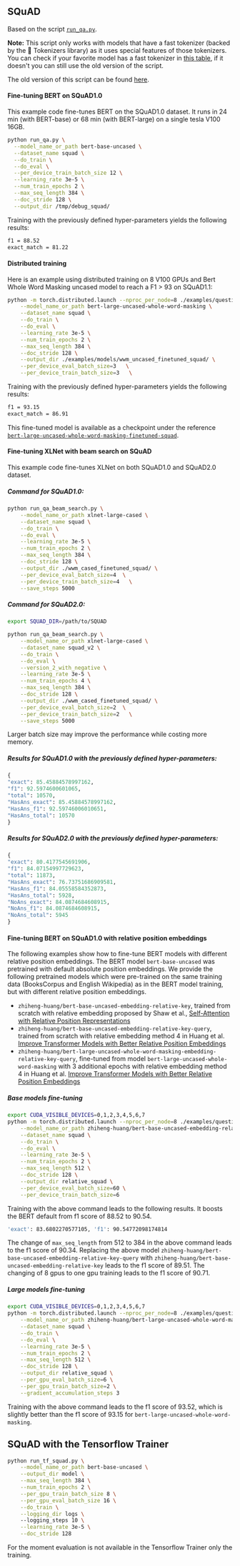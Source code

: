 <!---
Copyright 2020 The HuggingFace Team. All rights reserved.

Licensed under the Apache License, Version 2.0 (the "License");
you may not use this file except in compliance with the License.
You may obtain a copy of the License at

    http://www.apache.org/licenses/LICENSE-2.0

Unless required by applicable law or agreed to in writing, software
distributed under the License is distributed on an "AS IS" BASIS,
WITHOUT WARRANTIES OR CONDITIONS OF ANY KIND, either express or implied.
See the License for the specific language governing permissions and
limitations under the License.
-->

## SQuAD

Based on the script [`run_qa.py`](https://github.com/huggingface/transformers/blob/master/examples/question-answering/run_qa.py).

**Note:** This script only works with models that have a fast tokenizer (backed by the 🤗 Tokenizers library) as it
uses special features of those tokenizers. You can check if your favorite model has a fast tokenizer in
[this table](https://huggingface.co/transformers/index.html#bigtable), if it doesn't you can still use the old version
of the script.

The old version of this script can be found [here](https://github.com/huggingface/transformers/blob/master/examples/contrib/legacy/question-answering/run_squad.py).

#### Fine-tuning BERT on SQuAD1.0

This example code fine-tunes BERT on the SQuAD1.0 dataset. It runs in 24 min (with BERT-base) or 68 min (with BERT-large)
on a single tesla V100 16GB.

```bash
python run_qa.py \
  --model_name_or_path bert-base-uncased \
  --dataset_name squad \
  --do_train \
  --do_eval \
  --per_device_train_batch_size 12 \
  --learning_rate 3e-5 \
  --num_train_epochs 2 \
  --max_seq_length 384 \
  --doc_stride 128 \
  --output_dir /tmp/debug_squad/
```

Training with the previously defined hyper-parameters yields the following results:

```bash
f1 = 88.52
exact_match = 81.22
```

#### Distributed training


Here is an example using distributed training on 8 V100 GPUs and Bert Whole Word Masking uncased model to reach a F1 > 93 on SQuAD1.1:

```bash
python -m torch.distributed.launch --nproc_per_node=8 ./examples/question-answering/run_squad.py \
    --model_name_or_path bert-large-uncased-whole-word-masking \
    --dataset_name squad \
    --do_train \
    --do_eval \
    --learning_rate 3e-5 \
    --num_train_epochs 2 \
    --max_seq_length 384 \
    --doc_stride 128 \
    --output_dir ./examples/models/wwm_uncased_finetuned_squad/ \
    --per_device_eval_batch_size=3   \
    --per_device_train_batch_size=3   \
```

Training with the previously defined hyper-parameters yields the following results:

```bash
f1 = 93.15
exact_match = 86.91
```

This fine-tuned model is available as a checkpoint under the reference
[`bert-large-uncased-whole-word-masking-finetuned-squad`](https://huggingface.co/bert-large-uncased-whole-word-masking-finetuned-squad).

#### Fine-tuning XLNet with beam search on SQuAD

This example code fine-tunes XLNet on both SQuAD1.0 and SQuAD2.0 dataset.

##### Command for SQuAD1.0:

```bash
python run_qa_beam_search.py \
    --model_name_or_path xlnet-large-cased \
    --dataset_name squad \
    --do_train \
    --do_eval \
    --learning_rate 3e-5 \
    --num_train_epochs 2 \
    --max_seq_length 384 \
    --doc_stride 128 \
    --output_dir ./wwm_cased_finetuned_squad/ \
    --per_device_eval_batch_size=4  \
    --per_device_train_batch_size=4   \
    --save_steps 5000
```

##### Command for SQuAD2.0:

```bash
export SQUAD_DIR=/path/to/SQUAD

python run_qa_beam_search.py \
    --model_name_or_path xlnet-large-cased \
    --dataset_name squad_v2 \
    --do_train \
    --do_eval \
    --version_2_with_negative \
    --learning_rate 3e-5 \
    --num_train_epochs 4 \
    --max_seq_length 384 \
    --doc_stride 128 \
    --output_dir ./wwm_cased_finetuned_squad/ \
    --per_device_eval_batch_size=2  \
    --per_device_train_batch_size=2   \
    --save_steps 5000
```

Larger batch size may improve the performance while costing more memory.

##### Results for SQuAD1.0 with the previously defined hyper-parameters:

```python
{
"exact": 85.45884578997162,
"f1": 92.5974600601065,
"total": 10570,
"HasAns_exact": 85.45884578997162,
"HasAns_f1": 92.59746006010651,
"HasAns_total": 10570
}
```

##### Results for SQuAD2.0 with the previously defined hyper-parameters:

```python
{
"exact": 80.4177545691906,
"f1": 84.07154997729623,
"total": 11873,
"HasAns_exact": 76.73751686909581,
"HasAns_f1": 84.05558584352873,
"HasAns_total": 5928,
"NoAns_exact": 84.0874684608915,
"NoAns_f1": 84.0874684608915,
"NoAns_total": 5945
}
```

#### Fine-tuning BERT on SQuAD1.0 with relative position embeddings

The following examples show how to fine-tune BERT models with different relative position embeddings. The BERT model 
`bert-base-uncased` was pretrained with default absolute position embeddings. We provide the following pretrained 
models which were pre-trained on the same training data (BooksCorpus and English Wikipedia) as in the BERT model 
training, but with different relative position embeddings. 

* `zhiheng-huang/bert-base-uncased-embedding-relative-key`, trained from scratch with relative embedding proposed by 
Shaw et al., [Self-Attention with Relative Position Representations](https://arxiv.org/abs/1803.02155)
* `zhiheng-huang/bert-base-uncased-embedding-relative-key-query`, trained from scratch with relative embedding method 4 
in Huang et al. [Improve Transformer Models with Better Relative Position Embeddings](https://arxiv.org/abs/2009.13658)
* `zhiheng-huang/bert-large-uncased-whole-word-masking-embedding-relative-key-query`, fine-tuned from model 
`bert-large-uncased-whole-word-masking` with 3 additional epochs with relative embedding method 4 in Huang et al. 
[Improve Transformer Models with Better Relative Position Embeddings](https://arxiv.org/abs/2009.13658)


##### Base models fine-tuning

```bash
export CUDA_VISIBLE_DEVICES=0,1,2,3,4,5,6,7
python -m torch.distributed.launch --nproc_per_node=8 ./examples/question-answering/run_squad.py \
    --model_name_or_path zhiheng-huang/bert-base-uncased-embedding-relative-key-query \
    --dataset_name squad \
    --do_train \
    --do_eval \
    --learning_rate 3e-5 \
    --num_train_epochs 2 \
    --max_seq_length 512 \
    --doc_stride 128 \
    --output_dir relative_squad \
    --per_device_eval_batch_size=60 \
    --per_device_train_batch_size=6
```
Training with the above command leads to the following results. It boosts the BERT default from f1 score of 88.52 to 90.54.

```bash
'exact': 83.6802270577105, 'f1': 90.54772098174814
```

The change of `max_seq_length` from 512 to 384 in the above command leads to the f1 score of 90.34. Replacing the above 
model `zhiheng-huang/bert-base-uncased-embedding-relative-key-query` with 
`zhiheng-huang/bert-base-uncased-embedding-relative-key` leads to the f1 score of 89.51. The changing of 8 gpus to one 
gpu training leads to the f1 score of 90.71.

##### Large models fine-tuning

```bash
export CUDA_VISIBLE_DEVICES=0,1,2,3,4,5,6,7
python -m torch.distributed.launch --nproc_per_node=8 ./examples/question-answering/run_squad.py \
    --model_name_or_path zhiheng-huang/bert-large-uncased-whole-word-masking-embedding-relative-key-query \
    --dataset_name squad \
    --do_train \
    --do_eval \
    --learning_rate 3e-5 \
    --num_train_epochs 2 \
    --max_seq_length 512 \
    --doc_stride 128 \
    --output_dir relative_squad \
    --per_gpu_eval_batch_size=6 \
    --per_gpu_train_batch_size=2 \
    --gradient_accumulation_steps 3
```
Training with the above command leads to the f1 score of 93.52, which is slightly better than the f1 score of 93.15 for 
`bert-large-uncased-whole-word-masking`.

## SQuAD with the Tensorflow Trainer

```bash
python run_tf_squad.py \
    --model_name_or_path bert-base-uncased \
    --output_dir model \
    --max_seq_length 384 \
    --num_train_epochs 2 \
    --per_gpu_train_batch_size 8 \
    --per_gpu_eval_batch_size 16 \
    --do_train \
    --logging_dir logs \    
    --logging_steps 10 \
    --learning_rate 3e-5 \
    --doc_stride 128    
```

For the moment evaluation is not available in the Tensorflow Trainer only the training.
